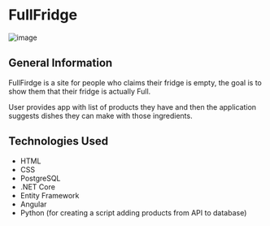 # FullFridge

![image](https://user-images.githubusercontent.com/50916968/200363371-765324ff-b2d8-4369-8d78-890720c9f82b.png)

## General Information
FullFirdge is a site for people who claims their fridge is empty, the goal is to show them that their fridge is actually Full.

User provides app with list of products they have and then the application suggests dishes they can make with those ingredients.

## Technologies Used
- HTML
- CSS
- PostgreSQL
- .NET Core
- Entity Framework
- Angular
- Python (for creating a script adding products from API to database)
